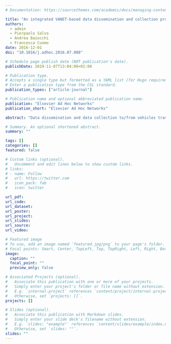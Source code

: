 ```yaml
---
# Documentation: https://sourcethemes.com/academic/docs/managing-content/

title: "An integrated VANET-based data dissemination and collection protocol for complex urban scenarios"
authors: 
  - admin
  - Pierpaolo Salvo
  - Andrea Baiocchi
  - Francesca Cuomo
date: 2016-12-01
doi: "10.1016/j.adhoc.2016.07.008"

# Schedule page publish date (NOT publication's date).
publishDate: 2019-11-07T13:04:06+01:00

# Publication type.
# Accepts a single type but formatted as a YAML list (for Hugo requirements).
# Enter a publication type from the CSL standard.
publication_types: ["article-journal"]

# Publication name and optional abbreviated publication name.
publication: "Elsevier Ad Hoc Networks"
publication_short: "Elsevier Ad Hoc Networks"

abstract: "Data dissemination and data collection to/from vehicles traveling on city roads are key features to fully enable the advent of Intelligent Transport Systems and Autonomous vehicles. Both Road Side Units and On Board Units need to disseminate different kind of data to vehicles or to collect data sensed by the vehicles themselves and transfer them to road monitoring and control centers. In this work we propose a protocol, named DISCOVER, that disseminates and collects the data of interest in a quite large city area efficiently and timely by using a single network structure, i.e., a multi-hop backbone made up only of vehicles nodes. DISCOVER is distributed and adaptive to the different traffic conditions, i.e., to the different levels of vehicular traffic density. Several numerical results show that it attains very good performance in different type of city maps (New York, Paris, Madrid and Rome) when compared with baseline approaches as well as when compared with a theoretical bound."

# Summary. An optional shortened abstract.
summary: ""

tags: []
categories: []
featured: false

# Custom links (optional).
#   Uncomment and edit lines below to show custom links.
# links:
# - name: Follow
#   url: https://twitter.com
#   icon_pack: fab
#   icon: twitter

url_pdf:
url_code:
url_dataset:
url_poster:
url_project:
url_slides:
url_source:
url_video:

# Featured image
# To use, add an image named `featured.jpg/png` to your page's folder. 
# Focal points: Smart, Center, TopLeft, Top, TopRight, Left, Right, BottomLeft, Bottom, BottomRight.
image:
  caption: ""
  focal_point: ""
  preview_only: false

# Associated Projects (optional).
#   Associate this publication with one or more of your projects.
#   Simply enter your project's folder or file name without extension.
#   E.g. `internal-project` references `content/project/internal-project/index.md`.
#   Otherwise, set `projects: []`.
projects: []

# Slides (optional).
#   Associate this publication with Markdown slides.
#   Simply enter your slide deck's filename without extension.
#   E.g. `slides: "example"` references `content/slides/example/index.md`.
#   Otherwise, set `slides: ""`.
slides: ""
---
```

